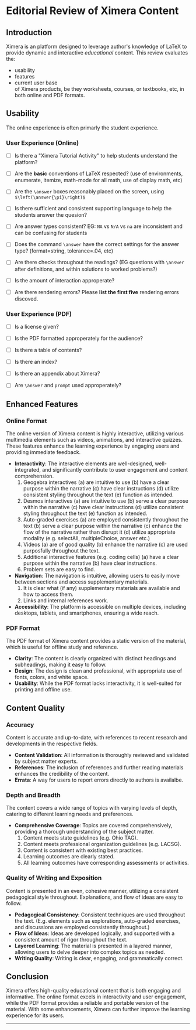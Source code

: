 # Editorial Review of Ximera Content

## Introduction
Ximera is an platform designed to leverage author's knowledge of LaTeX to
provide dynamic and interactive *educational* content. This review evaluates the:
* usability
* features
* current user base  
of Ximera products, be they worksheets, courses, or textbooks, etc, in both
online and PDF formats.

## Usability

The online experience is often primarly the student experience. 

### User Experience (Online)
- [ ] Is there a "Ximera Tutorial Activity" to help students understand the platform?
- [ ] Are the **basic** conventions of LaTeX respected? (use of environments, enumerate, itemize, math-mode for all math, use of display math, etc)
- [ ] Are the `\answer` boxes reasonably placed on the screen, using `$\left(\answer{\pi}\right)$`
- [ ] Is there sufficient and consistent  supporting language to help the students answer the quesion?
- [ ] Are answer types consistent? EG: `NA` vs `N/A` vs `na` are inconsistent and can be confusing for students
- [ ] Does the command `\answer` have the correct settings for the answer type? (format=string, tolerance=.04, etc)
- [ ] Are there checks throughout the readings? (EG questions with `\answer` after definitions, and within solutions to worked problems?)
- [ ] Is the amount of interaction approperate? 
- [ ] Are there rendering errors? Please **list the first five** rendering errors discoved. 


### User Experience (PDF)
- [ ] Is a license given?
- [ ] Is the PDF formatted approperately for the audience? 
- [ ] Is there a table of contents?
- [ ] Is there an index?
- [ ] Is there an appendix about Ximera? 
- [ ] Are `\answer` and `prompt` used approperately?


## Enhanced Features

### Online Format
The online version of Ximera content is highly interactive, utilizing various multimedia elements such as videos, animations, and interactive quizzes. These features enhance the learning experience by engaging users and providing immediate feedback.

- **Interactivity**: The interactive elements are well-designed, well-integrated, and significantly contribute to user engagement and content comprehension.
  1. Geogebra interactives (a) are intuitive to use (b) have a clear purpose within the narrative (c) have clear instructions (d) utilize consistent styling throughout the text (e) function as intended. 
  2. Desmos interactives (a) are intuitive to use (b) serve a clear purpose within the narrative (c) have clear instructions (d) utilize consistent styling throughout the text (e) function as intended.
  3. Auto-graded exercises (a) are employed consistently throughout the text (b) serve a clear purpose within the narrative (c) enhance the flow of the narrative rather than disrupt it (d) utilize appropriate modality (e.g. selectAll, multipleChoice, answer etc.)
  4. Videos (a) are of good quality (b) enhance the narrative (c) are used purposfully throughout the text.
  5. Additional interactive features (e.g. coding cells) (a) have a clear purpose within the narrative (b) have clear instructions.
  6. Problem sets are easy to find.
- **Navigation**: The navigation is intuitive, allowing users to easily move between sections and access supplementary materials.
  1. It is clear what (if any) supplementary materials are available and how to access them.
  2. Links and internal references work.
- **Accessibility**: The platform is accessible on multiple devices, including desktops, tablets, and smartphones, ensuring a wide reach.

### PDF Format
The PDF format of Ximera content provides a static version of the material, which is useful for offline study and reference. 

- **Clarity**: The content is clearly organized with distinct headings and subheadings, making it easy to follow.
- **Design**: The design is clean and professional, with appropriate use of fonts, colors, and white space.
- **Usability**: While the PDF format lacks interactivity, it is well-suited for printing and offline use.

## Content Quality

### Accuracy
Content is accurate and up-to-date, with references to recent research and developments in the respective fields.

- **Content Validation**: All information is thoroughly reviewed and validated by subject matter experts.
- **References**: The inclusion of references and further reading materials enhances the credibility of the content.
- **Errata**: A way for users to report errors directly to authors is availalbe.

### Depth and Breadth
The content covers a wide range of topics with varying levels of depth, catering to different learning needs and preferences.

- **Comprehensive Coverage**: Topics are covered comprehensively, providing a thorough understanding of the subject matter.
  1. Content meets state guidelines (e.g. Ohio TAG).
  2. Content meets professional organization guidelines (e.g. LACSG).
  3. Content is consistent with existing best practices.
  4. Learning outcomes are clearly stated.
  5. All learning outcomes have corresponding assessments or activities.
 
### Quality of Writing and Exposition
Content is presented in an even, cohesive manner, utilizing a consistent pedagogical style throughout.  Explanations, and flow of ideas are easy to follow.

- **Pedagogical Consistency**: Consistent techniques are used throughout the text.  (E.g. elements such as explorations, auto-graded exercises, and discussions are employed consistently throughout.)
- **Flow of Ideas**: Ideas are developed logically, and supported with a consistent amount of rigor throughout the text.
- **Layered Learning**: The material is presented in a layered manner, allowing users to delve deeper into complex topics as needed.
- **Writing Quality**: Writing is clear, engaging, and grammatically correct.


## Conclusion
Ximera offers high-quality educational content that is both engaging and informative. The online format excels in interactivity and user engagement, while the PDF format provides a reliable and portable version of the material. With some enhancements, Ximera can further improve the learning experience for its users.

---
